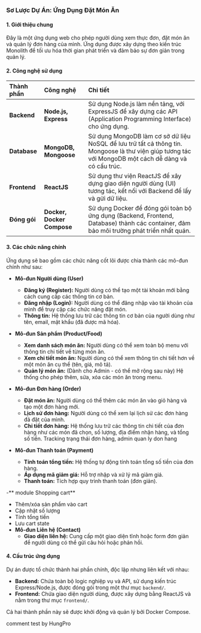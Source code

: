 ### **Sơ Lược Dự Án: Ứng Dụng Đặt Món Ăn**

#### **1. Giới thiệu chung**

Đây là một ứng dụng web cho phép người dùng xem thực đơn, đặt món ăn và quản lý đơn hàng của mình. Ứng dụng được xây dựng theo kiến trúc Monolith để tối ưu hóa thời gian phát triển và đảm bảo sự đơn giản trong quản lý.

#### **2. Công nghệ sử dụng**

| Thành phần   | Công nghệ                  | Chi tiết                                                                                                                                              |
| :----------- | :------------------------- | :---------------------------------------------------------------------------------------------------------------------------------------------------- |
| **Backend**  | **Node.js, Express**       | Sử dụng Node.js làm nền tảng, với ExpressJS để xây dựng các API (Application Programming Interface) cho ứng dụng.                                     |
| **Database** | **MongoDB, Mongoose**      | Sử dụng MongoDB làm cơ sở dữ liệu NoSQL để lưu trữ tất cả thông tin. Mongoose là thư viện giúp tương tác với MongoDB một cách dễ dàng và có cấu trúc. |
| **Frontend** | **ReactJS**                | Sử dụng thư viện ReactJS để xây dựng giao diện người dùng (UI) tương tác, kết nối với Backend để lấy và gửi dữ liệu.                                  |
| **Đóng gói** | **Docker, Docker Compose** | Sử dụng Docker để đóng gói toàn bộ ứng dụng (Backend, Frontend, Database) thành các container, đảm bảo môi trường phát triển nhất quán.               |

#### **3. Các chức năng chính**

Ứng dụng sẽ bao gồm các chức năng cốt lõi được chia thành các mô-đun chính như sau:

- **Mô-đun Người dùng (User)**

  - **Đăng ký (Register):** Người dùng có thể tạo một tài khoản mới bằng cách cung cấp các thông tin cơ bản.
  - **Đăng nhập (Login):** Người dùng có thể đăng nhập vào tài khoản của mình để truy cập các chức năng đặt món.
  - **Thông tin:** Hệ thống lưu trữ các thông tin cơ bản của người dùng như tên, email, mật khẩu (đã được mã hóa).

- **Mô-đun Sản phẩm (Product/Food)**

  - **Xem danh sách món ăn:** Người dùng có thể xem toàn bộ menu với thông tin chi tiết về từng món ăn.
  - **Xem chi tiết món ăn:** Người dùng có thể xem thông tin chi tiết hơn về một món ăn cụ thể (tên, giá, mô tả).
  - **Quản lý món ăn:** (Dành cho Admin - có thể mở rộng sau này) Hệ thống cho phép thêm, sửa, xóa các món ăn trong menu.

- **Mô-đun Đơn hàng (Order)**

  - **Đặt món ăn:** Người dùng có thể thêm các món ăn vào giỏ hàng và tạo một đơn hàng mới.
  - **Lịch sử đơn hàng:** Người dùng có thể xem lại lịch sử các đơn hàng đã đặt của mình.
  - **Chi tiết đơn hàng:** Hệ thống lưu trữ các thông tin chi tiết của đơn hàng như các món đã chọn, số lượng, địa điểm nhận hàng, và tổng số tiền.
    Tracking trạng thái đơn hàng, admin quan ly don hang

- **Mô-đun Thanh toán (Payment)**

  - **Tính toán tổng tiền:** Hệ thống tự động tính toán tổng số tiền của đơn hàng.
  - **Áp dụng mã giảm giá:** Hỗ trợ nhập và xử lý mã giảm giá.
  - **Thanh toán:** Tích hợp quy trình thanh toán (đơn giản).

-** module Shopping cart**

- Thêm/xóa sản phẩm vào cart
- Cập nhật số lượng
- Tính tổng tiền
- Lưu cart state
- **Mô-đun Liên hệ (Contact)**
  - **Giao diện liên hệ:** Cung cấp một giao diện tĩnh hoặc form đơn giản để người dùng có thể gửi câu hỏi hoặc phản hồi.

#### **4. Cấu trúc ứng dụng**

Dự án được tổ chức thành hai phần chính, độc lập nhưng liên kết với nhau:

- **Backend:** Chứa toàn bộ logic nghiệp vụ và API, sử dụng kiến trúc Express/Node.js, được đóng gói trong một thư mục `backend/`.
- **Frontend:** Chứa giao diện người dùng, được xây dựng bằng ReactJS và nằm trong thư mục `frontend/`.

Cả hai thành phần này sẽ được khởi động và quản lý bởi Docker Compose.

comment test by HungPro
